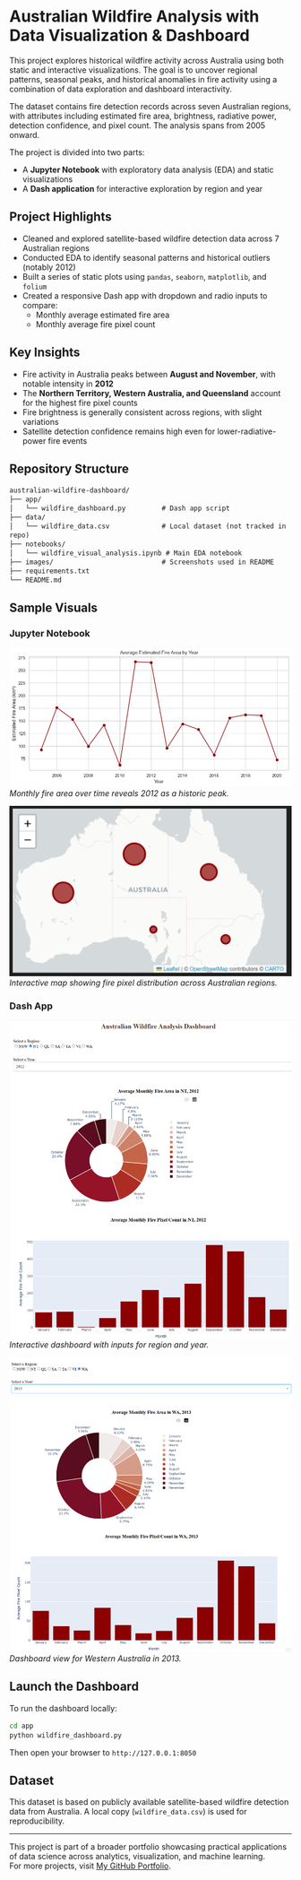 # Australian Wildfire Analysis with Data Visualization & Dashboard

This project explores historical wildfire activity across Australia using both static and interactive visualizations. The goal is to uncover regional patterns, seasonal peaks, and historical anomalies in fire activity using a combination of data exploration and dashboard interactivity.

The dataset contains fire detection records across seven Australian regions, with attributes including estimated fire area, brightness, radiative power, detection confidence, and pixel count. The analysis spans from 2005 onward.

The project is divided into two parts:
- A **Jupyter Notebook** with exploratory data analysis (EDA) and static visualizations
- A **Dash application** for interactive exploration by region and year


## Project Highlights

- Cleaned and explored satellite-based wildfire detection data across 7 Australian regions
- Conducted EDA to identify seasonal patterns and historical outliers (notably 2012)
- Built a series of static plots using `pandas`, `seaborn`, `matplotlib`, and `folium`
- Created a responsive Dash app with dropdown and radio inputs to compare:
  - Monthly average estimated fire area
  - Monthly average fire pixel count


## Key Insights

- Fire activity in Australia peaks between **August and November**, with notable intensity in **2012**
- The **Northern Territory, Western Australia, and Queensland** account for the highest fire pixel counts
- Fire brightness is generally consistent across regions, with slight variations
- Satellite detection confidence remains high even for lower-radiative-power fire events


## Repository Structure

```
australian-wildfire-dashboard/
├── app/
│   └── wildfire_dashboard.py         # Dash app script
├── data/
│   └── wildfire_data.csv             # Local dataset (not tracked in repo)
├── notebooks/
│   └── wildfire_visual_analysis.ipynb # Main EDA notebook
├── images/                           # Screenshots used in README
├── requirements.txt
└── README.md
```


##  Sample Visuals

### Jupyter Notebook

![Time Series Plot](images/notebook_time_series_plot.png)
*Monthly fire area over time reveals 2012 as a historic peak.*

![Folium Map](images/notebook_folium_map.png)
*Interactive map showing fire pixel distribution across Australian regions.*

### Dash App

![Default Dashboard](images/dashboard_default_view.png)
*Interactive dashboard with inputs for region and year.*

![Region Example](images/dashboard_wa_2013.png)
*Dashboard view for Western Australia in 2013.*


## Launch the Dashboard

To run the dashboard locally:

```bash
cd app
python wildfire_dashboard.py
```
Then open your browser to `http://127.0.0.1:8050`


## Dataset

This dataset is based on publicly available satellite-based wildfire detection data from Australia. A local copy (`wildfire_data.csv`) is used for reproducibility.

---

This project is part of a broader portfolio showcasing practical applications of data science across analytics, visualization, and machine learning.  
For more projects, visit [My GitHub Portfolio](https://github.com/J1111-dotcom).

